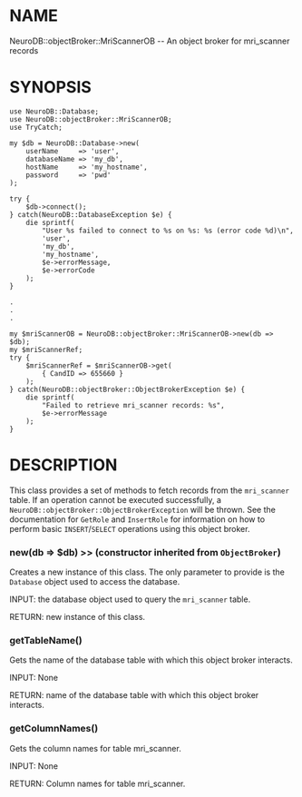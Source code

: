# NAME

NeuroDB::objectBroker::MriScannerOB -- An object broker for mri\_scanner records

# SYNOPSIS

    use NeuroDB::Database;
    use NeuroDB::objectBroker::MriScannerOB;
    use TryCatch;

    my $db = NeuroDB::Database->new(
        userName     => 'user',
        databaseName => 'my_db',
        hostName     => 'my_hostname',
        password     => 'pwd'
    );

    try {
        $db->connect();
    } catch(NeuroDB::DatabaseException $e) {
        die sprintf(
            "User %s failed to connect to %s on %s: %s (error code %d)\n",
            'user',
            'my_db',
            'my_hostname',
            $e->errorMessage,
            $e->errorCode
        );
    }

    .
    .
    .

    my $mriScannerOB = NeuroDB::objectBroker::MriScannerOB->new(db => $db);
    my $mriScannerRef;
    try {
        $mriScannerRef = $mriScannerOB->get(
            { CandID => 655660 }
        );
    } catch(NeuroDB::objectBroker::ObjectBrokerException $e) {
        die sprintf(
            "Failed to retrieve mri_scanner records: %s",
            $e->errorMessage
        );
    }

# DESCRIPTION

This class provides a set of methods to fetch records from the `mri_scanner`
table. If an operation cannot be executed successfully, a `NeuroDB::objectBroker::ObjectBrokerException`
will be thrown. See the documentation for `GetRole` and `InsertRole` for information on how to perform
basic `INSERT`/`SELECT` operations using this object broker.

### new(db => $db) >> (constructor inherited from `ObjectBroker`)

Creates a new instance of this class. The only parameter to provide is the
`Database` object used to access the database.

INPUT: the database object used to query the `mri_scanner` table.

RETURN: new instance of this class.

### getTableName()

Gets the name of the database table with which this object broker interacts.

INPUT: None

RETURN: name of the database table with which this object broker interacts.

### getColumnNames()

Gets the column names for table mri\_scanner.

INPUT: None

RETURN: Column names for table mri\_scanner.
